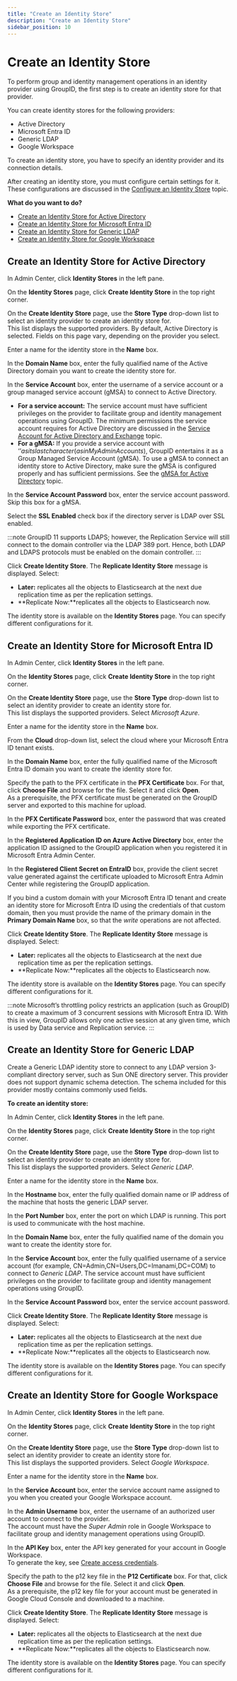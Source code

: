 ```yaml
---
title: "Create an Identity Store"
description: "Create an Identity Store"
sidebar_position: 10
---
```


# Create an Identity Store

To perform group and identity management operations in an identity provider using GroupID, the first
step is to create an identity store for that provider.

You can create identity stores for the following providers:

- Active Directory
- Microsoft Entra ID
- Generic LDAP
- Google Workspace

To create an identity store, you have to specify an identity provider and its connection details.

After creating an identity store, you must configure certain settings for it. These configurations
are discussed in the
[Configure an Identity Store](/docs/directorymanager/11.0/admincenter/identitystore/configure/configure.md)
topic.

**What do you want to do?**

- [Create an Identity Store for Active Directory](#create-an-identity-store-for-active-directory)
- [Create an Identity Store for Microsoft Entra ID](#create-an-identity-store-for-microsoft-entra-id)
- [Create an Identity Store for Generic LDAP](#create-an-identity-store-for-generic-ldap)
- [Create an Identity Store for Google Workspace](#create-an-identity-store-for-google-workspace)

## Create an Identity Store for Active Directory

In Admin Center, click **Identity Stores** in the left pane.

On the **Identity Stores** page, click **Create Identity Store** in the top right corner.

On the **Create Identity Store** page, use the **Store Type** drop-down list to select an identity
provider to create an identity store for.  
This list displays the supported providers. By default, Active Directory is selected. Fields on this
page vary, depending on the provider you select.

Enter a name for the identity store in the **Name** box.

In the **Domain Name** box, enter the fully qualified name of the Active Directory domain you want
to create the identity store for.

In the **Service Account** box, enter the username of a service account or a group managed service
account (gMSA) to connect to Active Directory.

- **For a service account:** The service account must have sufficient privileges on the provider to
  facilitate group and identity management operations using GroupID. The minimum permissions the
  service account requires for Active Directory are discussed in the
  [Service Account for Active Directory and Exchange](/docs/directorymanager/11.0/requirements/permissions/adserviceaccount.md)
  topic.
- **For a gMSA:** If you provide a service account with
  ‘$’ as its last character (as in MyAdminAccounts$), GroupID entertains it as a Group Managed
  Service Account (gMSA). To use a gMSA to connect an identity store to Active Directory, make sure
  the gMSA is configured properly and has sufficient permissions. See the
  [gMSA for Active Directory](/docs/directorymanager/11.0/requirements/permissions/gmsarequirements.md)
  topic.

In the **Service Account Password** box, enter the service account password.  
Skip this box for a gMSA.

Select the **SSL Enabled** check box if the directory server is LDAP over SSL enabled.

:::note
GroupID 11 supports LDAPS; however, the Replication Service will still connect to the domain
controller via the LDAP 389 port. Hence, both LDAP and LDAPS protocols must be enabled on the domain
controller.
:::


Click **Create Identity Store**. The **Replicate Identity Store** message is displayed. Select:

- **Later:** replicates all the objects to Elasticsearch at the next due replication time as per the
  replication settings.
- **Replicate Now:**replicates all the objects to Elasticsearch now.

The identity store is available on the **Identity Stores** page. You can specify different
configurations for it.

## Create an Identity Store for Microsoft Entra ID

In Admin Center, click **Identity Stores** in the left pane.

On the **Identity Stores** page, click **Create Identity Store** in the top right corner.

On the **Create Identity Store** page, use the **Store Type** drop-down list to select an identity
provider to create an identity store for.  
This list displays the supported providers. Select _Microsoft Azure_.

Enter a name for the identity store in the **Name** box.

From the **Cloud** drop-down list, select the cloud where your Microsoft Entra ID tenant exists.

In the **Domain Name** box, enter the fully qualified name of the Microsoft Entra ID domain you want
to create the identity store for.

Specify the path to the PFX certificate in the **PFX Certificate** box. For that, click **Choose
File** and browse for the file. Select it and click **Open**.  
As a prerequisite, the PFX certificate must be generated on the GroupID server and exported to this
machine for upload.

In the **PFX Certificate Password** box, enter the password that was created while exporting the PFX
certificate.

In the **Registered Application ID on Azure Active Directory** box, enter the application ID
assigned to the GroupID application when you registered it in Microsoft Entra Admin Center.

In the **Registered Client Secret on EntraID** box, provide the client secret value generated
against the certificate uploaded to Microsoft Entra Admin Center while registering the GroupID
application.

If you bind a custom domain with your Microsoft Entra ID tenant and create an identity store for
Microsoft Entra ID using the credentials of that custom domain, then you must provide the name of
the primary domain in the **Primary Domain Name** box, so that the _write_ operations are not
affected.

Click **Create Identity Store**. The **Replicate Identity Store** message is displayed. Select:

- **Later:** replicates all the objects to Elasticsearch at the next due replication time as per the
  replication settings.
- **Replicate Now:**replicates all the objects to Elasticsearch now.

The identity store is available on the **Identity Stores** page. You can specify different
configurations for it.

:::note
Microsoft’s throttling policy restricts an application (such as GroupID) to create a maximum
of 3 concurrent sessions with Microsoft Entra ID. With this in view, GroupID allows only one active
session at any given time, which is used by Data service and Replication service.
:::


## Create an Identity Store for Generic LDAP

Create a Generic LDAP identity store to connect to any LDAP version 3-compliant directory server,
such as Sun ONE directory server. This provider does not support dynamic schema detection. The
schema included for this provider mostly contains commonly used fields.

**To create an identity store:**

In Admin Center, click **Identity Stores** in the left pane.

On the **Identity Stores** page, click **Create Identity Store** in the top right corner.

On the **Create Identity Store** page, use the **Store Type** drop-down list to select an identity
provider to create an identity store for.  
This list displays the supported providers. Select _Generic LDAP_.

Enter a name for the identity store in the **Name** box.

In the **Hostname** box, enter the fully qualified domain name or IP address of the machine that
hosts the generic LDAP server.

In the **Port Number** box, enter the port on which LDAP is running. This port is used to
communicate with the host machine.

In the **Domain Name** box, enter the fully qualified name of the domain you want to create the
identity store for.

In the **Service Account** box, enter the fully qualified username of a service account (for
example, CN=Admin,CN=Users,DC=Imanami,DC=COM) to connect to _Generic LDAP_. The service account must
have sufficient privileges on the provider to facilitate group and identity management operations
using GroupID.

In the **Service Account Password** box, enter the service account password.

Click **Create Identity Store**. The **Replicate Identity Store** message is displayed. Select:

- **Later:** replicates all the objects to Elasticsearch at the next due replication time as per the
  replication settings.
- **Replicate Now:**replicates all the objects to Elasticsearch now.

The identity store is available on the **Identity Stores** page. You can specify different
configurations for it.

## Create an Identity Store for Google Workspace

In Admin Center, click **Identity Stores** in the left pane.

On the **Identity Stores** page, click **Create Identity Store** in the top right corner.

On the **Create Identity Store** page, use the **Store Type** drop-down list to select an identity
provider to create an identity store for.  
This list displays the supported providers. Select _Google Workspace_.

Enter a name for the identity store in the **Name** box.

In the **Service Account** box, enter the service account name assigned to you when you created your
Google Workspace account.

In the **Admin Username** box, enter the username of an authorized user account to connect to the
provider.  
The account must have the _Super Admin_ role in Google Workspace to facilitate group and identity
management operations using GroupID.

In the **API Key** box, enter the API key generated for your account in Google Workspace.  
To generate the key, see
[Create access credentials](https://developers.google.com/workspace/guides/create-credentials).

Specify the path to the p12 key file in the **P12 Certificate** box. For that, click **Choose File**
and browse for the file. Select it and click **Open**.  
As a prerequisite, the p12 key file for your account must be generated in Google Cloud Console and
downloaded to a machine.

Click **Create Identity Store**. The **Replicate Identity Store** message is displayed. Select:

- **Later:** replicates all the objects to Elasticsearch at the next due replication time as per the
  replication settings.
- **Replicate Now:**replicates all the objects to Elasticsearch now.

The identity store is available on the **Identity Stores** page. You can specify different
configurations for it.
